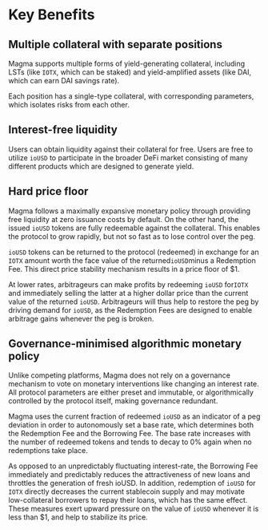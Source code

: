 # Key Benefits

## Multiple collateral with separate positions

Magma supports multiple forms of yield-generating collateral, including LSTs (like `IOTX`, which can be staked) and yield-amplified assets (like DAI, which can earn DAI savings rate).&#x20;

Each position has a single-type collateral, with corresponding parameters, which isolates risks from each other.

## Interest-free liquidity

Users can obtain liquidity against their collateral for free. Users are free to utilize `ioUSD` to participate in the broader DeFi market consisting of many different products which are designed to generate yield.

## Hard price floor

Magma follows a maximally expansive monetary policy through providing free liquidity at zero issuance costs by default. On the other hand, the issued `ioUSD` tokens are fully redeemable against the collateral. This enables the protocol to grow rapidly, but not so fast as to lose control over the peg.&#x20;

`ioUSD` tokens can be returned to the protocol (redeemed) in exchange for an `IOTX` amount worth the face value of the returned`ioUSD`minus a Redemption Fee. This direct price stability mechanism results in a price floor of $1.

At lower rates, arbitrageurs can make profits by redeeming `ioUSD` for`IOTX` and immediately selling the latter at a higher dollar price than the current value of the returned `ioUSD`. Arbitrageurs will thus help to restore the peg by driving demand for `ioUSD`, as the Redemption Fees are designed to enable arbitrage gains whenever the peg is broken.

## Governance-minimised algorithmic monetary policy

Unlike competing platforms, Magma does not rely on a governance mechanism to vote on monetary interventions like changing an interest rate. All protocol parameters are either preset and immutable, or algorithmically controlled by the protocol itself, making governance redundant.

Magma uses the current fraction of redeemed `ioUSD` as an indicator of a peg deviation in order to autonomously set a base rate, which determines both the Redemption Fee and the Borrowing Fee. The base rate increases with the number of redeemed tokens and tends to decay to 0% again when no redemptions take place.

As opposed to an unpredictably fluctuating interest-rate, the Borrowing Fee immediately and predictably reduces the attractiveness of new loans and throttles the generation of fresh ioUSD. In addition, redemption of `ioUSD` for `IOTX` directly decreases the current stablecoin supply and may motivate low-collateral borrowers to repay their loans, which has the same effect. These measures exert upward pressure on the value of `ioUSD` whenever it is less than $1, and help to stabilize its price.



##

